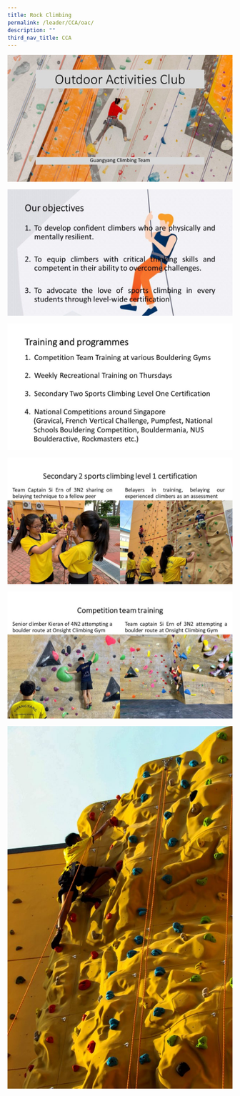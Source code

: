 ```yaml
---
title: Rock Climbing
permalink: /leader/CCA/oac/
description: ""
third_nav_title: CCA
---
```

![](/images/Student%20Leader/Physical%20CCA/OAC%20(3).jpg)

![](/images/Student%20Leader/Physical%20CCA/OAC%20(4).jpg)

![](/images/Student%20Leader/Physical%20CCA/OAC%20(5).jpg)

![](/images/Student%20Leader/Physical%20CCA/OAC%20(6).jpg)

![](/images/Student%20Leader/Physical%20CCA/OAC%20(7).jpg)

![](/images/Student%20Leader/Physical%20CCA/OAC%20(1).jpg)